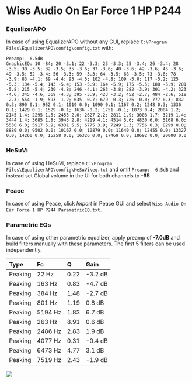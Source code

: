 # Wiss Audio On Ear Force 1 HP P244

### EqualizerAPO
In case of using EqualizerAPO without any GUI, replace `C:\Program Files\EqualizerAPO\config\config.txt`
with:
```
Preamp: -6.5dB
GraphicEQ: 10 -84; 20 -3.1; 22 -3.3; 23 -3.3; 25 -3.4; 26 -3.4; 28 -3.5; 30 -3.5; 32 -3.5; 35 -3.6; 37 -3.6; 40 -3.6; 42 -3.6; 45 -3.6; 49 -3.5; 52 -3.4; 56 -3.3; 59 -3.3; 64 -3.5; 68 -3.5; 73 -3.6; 78 -3.9; 83 -4.1; 89 -4.4; 95 -4.5; 102 -4.8; 109 -5.0; 117 -5.2; 125 -5.3; 134 -5.4; 143 -5.4; 153 -5.9; 164 -5.9; 175 -5.5; 188 -5.9; 201 -5.8; 215 -5.4; 230 -4.8; 246 -4.1; 263 -3.8; 282 -3.9; 301 -4.2; 323 -4.6; 345 -4.6; 369 -4.3; 395 -3.9; 423 -3.2; 452 -2.7; 484 -2.6; 518 -2.3; 554 -1.9; 593 -1.2; 635 -0.7; 679 -0.3; 726 -0.0; 777 0.3; 832 0.3; 890 0.1; 952 0.1; 1019 0.0; 1090 0.1; 1167 0.2; 1248 0.3; 1336 0.1; 1429 0.1; 1529 -0.1; 1636 -0.2; 1751 -0.1; 1873 0.4; 2004 1.2; 2145 1.4; 2295 1.5; 2455 2.0; 2627 2.2; 2811 1.9; 3008 1.7; 3219 1.4; 3444 1.4; 3685 1.8; 3943 2.8; 4219 4.1; 4514 5.6; 4830 6.0; 5168 6.0; 5530 6.0; 5917 5.9; 6331 5.5; 6775 3.9; 7249 1.3; 7756 0.3; 8299 0.0; 8880 0.0; 9502 0.0; 10167 0.0; 10879 0.0; 11640 0.0; 12455 0.0; 13327 0.0; 14260 0.0; 15258 0.0; 16326 0.0; 17469 0.0; 18692 0.0; 20000 0.0
```

### HeSuVi
In case of using HeSuVi, replace `C:\Program Files\EqualizerAPO\config\HeSuVi\eq.txt` and omit `Preamp:
-6.5dB` and instead set Global volume in the UI for both channels to **-65**

### Peace
In case of using Peace, click *Import* in Peace GUI and select `Wiss Audio On Ear Force 1 HP P244 ParametricEQ.txt`.

### Parametric EQs
In case of using other parametric equalizer, apply preamp of **-7.0dB** and build filters manually with
these parameters. The first 5 filters can be used independently.

| Type    | Fc      |    Q | Gain    |
|:--------|:--------|:-----|:--------|
| Peaking | 22 Hz   | 0.22 | -3.2 dB |
| Peaking | 163 Hz  | 0.83 | -4.7 dB |
| Peaking | 384 Hz  | 1.48 | -2.7 dB |
| Peaking | 801 Hz  | 1.19 | 0.8 dB  |
| Peaking | 5194 Hz | 1.83 | 6.7 dB  |
| Peaking | 263 Hz  | 8.91 | 0.6 dB  |
| Peaking | 2486 Hz | 2.83 | 1.9 dB  |
| Peaking | 4077 Hz | 0.31 | -0.4 dB |
| Peaking | 6473 Hz | 4.77 | 3.1 dB  |
| Peaking | 7519 Hz | 2.43 | -1.9 dB |

![](https://raw.githubusercontent.com/jaakkopasanen/AutoEq/master/results/innerfidelity/sbaf-serious/Wiss%20Audio%20On%20Ear%20Force%201%20HP%20P244/Wiss%20Audio%20On%20Ear%20Force%201%20HP%20P244.png)